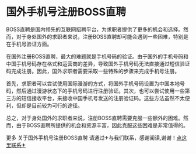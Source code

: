 # 国外手机号注册BOSS直聘

BOSS直聘是国内领先的互联网招聘平台，为求职者提供了更多的机会和选择。然而，对于身处国外的求职者来说，注册BOSS直聘却可能会遇到一些困难，特别是在手机号验证方面。

在国外注册BOSS直聘，最大的难题就是手机号码的验证。由于国外的手机号码和中国手机号码存在格式和运营商的差异，导致国外手机号码无法直接通过短信验证码完成注册。因此，国外求职者需要采取一些特殊的步骤来完成手机号注册。

首先，求职者可以尝试使用国际漫游的方式，将国外手机号码设置为中国本地号码，然后通过漫游状态下的手机号码进行注册验证。其次，也可以尝试使用一些第三方的短信接收平台，来接收中国手机号发送的注册验证码。这些方法虽然不太便利，但却是目前较为可行的途径。

总之，对于身处国外的求职者来说，注册BOSS直聘需要克服一些额外的困难。然而，由于BOSS直聘所提供的机会和资源丰富，因此克服这些困难是非常值得的。

更多 关于国外手机号注册BOSS直聘 请通过✈与我们联系，感谢阅读,谢谢！[点这里联系✈](https://gg.k02.cc)